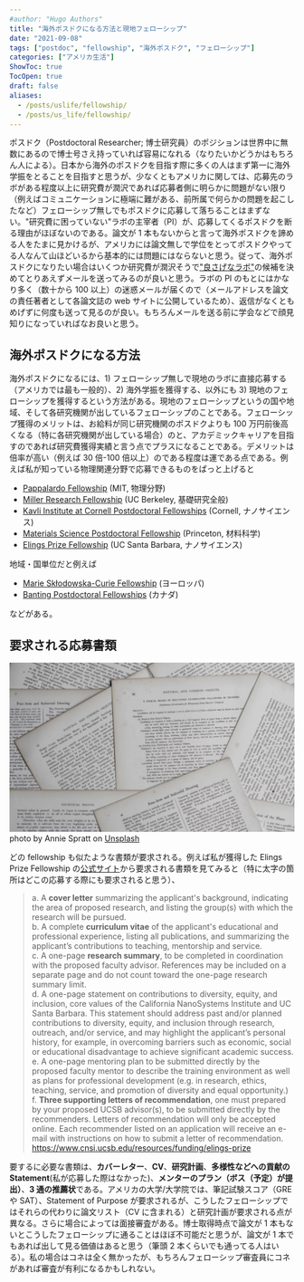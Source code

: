 ```yaml
---
#author: "Hugo Authors"
title: "海外ポスドクになる方法と現地フェローシップ"
date: "2021-09-08"
tags: ["postdoc", "fellowship", "海外ポスドク", "フェローシップ"]
categories: ["アメリカ生活"]
ShowToc: true
TocOpen: true
draft: false
aliases:
  - /posts/uslife/fellowship/
  - /posts/us_life/fellowship/
---
```


ポスドク（Postdoctoral Researcher; 博士研究員）のポジションは世界中に無数にあるので博士号さえ持っていれば容易になれる（なりたいかどうかはもちろん人による）。日本から海外のポスドクを目指す際に多くの人はまず第一に海外学振をとることを目指すと思うが、少なくともアメリカに関しては、応募先のラボがある程度以上に研究費が潤沢であれば応募者側に明らかに問題がない限り（例えばコミュニケーションに極端に難がある、前所属で何らかの問題を起こしたなど）フェローシップ無しでもポスドクに応募して落ちることはまずない。"研究費に困っていない"ラボの主宰者（PI）が、応募してくるポスドクを断る理由がほぼないのである。論文が 1 本もないからと言って海外ポスドクを諦める人をたまに見かけるが、アメリカには論文無しで学位をとってポスドクやってる人なんて山ほどいるから基本的には問題にはならないと思う。従って、海外ポスドクになりたい場合はいくつか研究費が潤沢そうで["良さげなラボ"](https://www.yusaito.com/blog/posts/us-life/how-to-choose-lab/)の候補を決めてとりあえずメールを送ってみるのが良いと思う。ラボの PI のもとにはかなり多く（数十から 100 以上）の迷惑メールが届くので（メールアドレスを論文の責任著者として各論文誌の web サイトに公開しているため）、返信がなくともめげずに何度も送って見るのが良い。もちろんメールを送る前に学会などで顔見知りになっていればなお良いと思う。

## 海外ポスドクになる方法

海外ポスドクになるには、1) フェローシップ無しで現地のラボに直接応募する（アメリカでは最も一般的）、2) 海外学振を獲得する、以外にも 3) 現地のフェローシップを獲得するという方法がある。現地のフェローシップというの国や地域、そして各研究機関が出しているフェローシップのことである。フェローシップ獲得のメリットは、お給料が同じ研究機関のポスドクよりも 100 万円前後高くなる（特に各研究機関が出している場合）のと、アカデミックキャリアを目指すのであれば研究費獲得実績と言う点でプラスになることである。デメリットは倍率が高い（例えば 30 倍-100 倍以上）のである程度は運である点である。例えば私が知っている物理関連分野で応募できるものをぱっと上げると

- [Pappalardo Fellowship](https://physics.mit.edu/research/pappalardo-fellowships-in-physics/) (MIT, 物理分野)
- [Miller Research Fellowship](https://miller.berkeley.edu/fellowship) (UC Berkeley, 基礎研究全般)
- [Kavli Institute at Cornell Postdoctoral Fellowships](https://www.kicnano.cornell.edu/funding/postdocs/) (Cornell, ナノサイエンス)
- [Materials Science Postdoctoral Fellowship](https://pccm.princeton.edu/education/materials-science-postdoctoral-fellowship-competition) (Princeton, 材料科学)
- [Elings Prize Fellowship](https://www.cnsi.ucsb.edu/programs/elings-fellowships) (UC Santa Barbara, ナノサイエンス)

地域・国単位だと例えば

- [Marie Skłodowska-Curie Fellowship](https://ec.europa.eu/research/mariecurieactions/actions/postdoctoral-fellowships) (ヨーロッパ)
- [Banting Postdoctoral Fellowships](https://banting.fellowships-bourses.gc.ca/en/home-accueil.html) (カナダ)

などがある。

## 要求される応募書類

![](images/2022-03-31-23-02-02.png)
photo by Annie Spratt on [Unsplash](https://unsplash.com/)

どの fellowship も似たような書類が要求される。例えば私が獲得した Elings Prize Fellowship の[公式サイト](https://www.cnsi.ucsb.edu/programs/elings-fellowships)から要求される書類を見てみると（特に太字の箇所はどこの応募する際にも要求されると思う）、

> a. A **cover letter** summarizing the applicant's background, indicating the area of proposed research, and listing the group(s) with which the research will be pursued.<br>
> b. A complete **curriculum vitae** of the applicant's educational and professional experience, listing all publications, and summarizing the applicant’s contributions to teaching, mentorship and service.<br>
> c. A one-page **research summary**, to be completed in coordination with the proposed faculty advisor. References may be included on a separate page and do not count toward the one-page research summary limit.<br>
> d. A one-page statement on contributions to diversity, equity, and inclusion, core values of the California NanoSystems Institute and UC Santa Barbara. This statement should address past and/or planned contributions to diversity, equity, and inclusion through research, outreach, and/or service, and may highlight the applicant’s personal history, for example, in overcoming barriers such as economic, social or educational disadvantage to achieve significant academic success.<br>
> e. A one-page mentoring plan to be submitted directly by the proposed faculty mentor to describe the training environment as well as plans for professional development (e.g. in research, ethics, teaching, service, and promotion of diversity and equal opportunity.)<br>
> f. **Three supporting letters of recommendation**, one must prepared by your proposed UCSB advisor(s), to be submitted directly by the recommenders. Letters of recommendation will only be accepted online. Each recommender listed on an application will receive an e-mail with instructions on how to submit a letter of recommendation.
> https://www.cnsi.ucsb.edu/resources/funding/elings-prize

要するに必要な書類は、**カバーレター**、**CV**、**研究計画**、**多様性などへの貢献の Statement**(私が応募した際はなかった)、**メンターのプラン（ボス（予定）が提出）**、**3 通の推薦状**である。アメリカの大学/大学院では、筆記試験スコア（GRE や SAT）、Statement of Purpose が要求されるが、こうしたフェローシップではそれらの代わりに論文リスト（CV に含まれる）と研究計画が要求される点が異なる。さらに場合によっては面接審査がある。博士取得時点で論文が 1 本もないとこうしたフェローシップに通ることはほぼ不可能だと思うが、論文が 1 本でもあれば出して見る価値はあると思う（筆頭 2 本くらいでも通ってる人はいる）。私の場合はコネは全く無かったが、もちろんフェローシップ審査員にコネがあれば審査が有利になるかもしれない。
